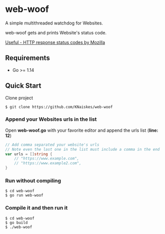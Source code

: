 # web-woof

A simple multithreaded watchdog for Websites.

web-woof gets and prints Website's status code.

[Useful - HTTP response status codes by Mozilla](https://developer.mozilla.org/en-US/docs/Web/HTTP/Status)

## Requirements

* Go >= 1.14

## Quick Start

Clone project

```
$ git clone https://github.com/KNaiskes/web-woof
```

### Append your Websites urls in the list

Open **web-woof.go** with your favorite editor and append the urls list
(**line: 12**)

```go
// Add comma separated your website's urls
// Note even the last one in the list must include a comma in the end
var urls = []string {
	// "https://www.example.com",
	// "https://www.example2.com",
}

```

### Run without compiling

```
$ cd web-woof
$ go run web-woof
```

### Compile it and then run it

```
$ cd web-woof
$ go build
$ ./web-woof
```
